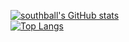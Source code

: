 [![southball's GitHub stats](https://github-readme-stats.vercel.app/api?username=southball&theme=onedark&show_icons=true)](https://github.com/anuraghazra/github-readme-stats)  
[![Top Langs](https://github-readme-stats.vercel.app/api/top-langs/?username=southball&theme=onedark&layout=compact)](https://github.com/anuraghazra/github-readme-stats)
